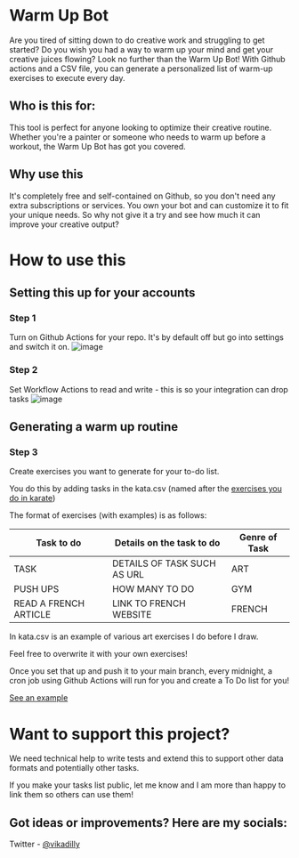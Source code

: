 # Warm Up Bot
Are you tired of sitting down to do creative work and struggling to get started? Do you wish you had a way to warm up your mind and get your creative juices flowing? Look no further than the Warm Up Bot! With Github actions and a CSV file, you can generate a personalized list of warm-up exercises to execute every day.

## Who is this for:
This tool is perfect for anyone looking to optimize their creative routine. Whether you're a painter or someone who needs to warm up before a workout, the Warm Up Bot has got you covered.

## Why use this
It's completely free and self-contained on Github, so you don't need any extra subscriptions or services. You own your bot and can customize it to fit your unique needs. So why not give it a try and see how much it can improve your creative output?

# How to use this

## Setting this up for your accounts

### Step 1 
Turn on Github Actions for your repo. It's by default off but go into settings and switch it on. 
![image](https://user-images.githubusercontent.com/24465934/224672276-29a8cac1-44ec-4904-a281-5821b1adb29f.png)


### Step 2 
Set Workflow Actions to read and write - this is so your integration can drop tasks
![image](https://user-images.githubusercontent.com/24465934/224672308-3aa4ebc7-2067-409f-9c67-57196002bf5f.png)

## Generating a warm up routine

### Step 3
Create exercises you want to generate for your to-do list. 

You do this by adding tasks in the kata.csv (named after the [exercises you do in karate](https://en.wikipedia.org/wiki/Kata))

The format of exercises (with examples) is as follows: 

  | Task to do   | Details on the task to do   | Genre of Task |
  |--------------|--------------|--------------|
  | TASK | DETAILS OF TASK SUCH AS URL| ART  |
  | PUSH UPS | HOW MANY TO DO | GYM   |
  | READ A FRENCH ARTICLE | LINK TO FRENCH WEBSITE | FRENCH |

In kata.csv is an example of various art exercises I do before I draw. 

Feel free to overwrite it with your own exercises!

Once you set that up and push it to your main branch, every midnight, a cron job using Github Actions will run for you and create a To Do list for you! 

[See an example](https://github.com/vikadilly/creativeroutinebot/issues/11)


# Want to support this project? 

We need technical help to write tests and extend this to support other data formats and potentially other tasks.

If you make your tasks list public, let me know and I am more than happy to link them so others can use them!

## Got ideas or improvements? Here are my socials: 
Twitter - [@vikadilly](https://twitter.com/vikadilly)

